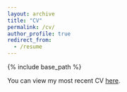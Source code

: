 ```yaml
---
layout: archive
title: "CV"
permalink: /cv/
author_profile: true
redirect_from:
  - /resume
---
```


{% include base_path %}

You can view my most recent CV [here](https://jacobgellman.github.io/files/gellman_cv.pdf).